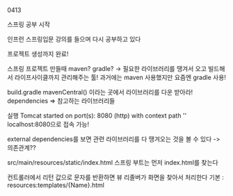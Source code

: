 0413

스프링 공부 시작

인프런 스프링입문 강의를 들으며 다시 공부하고 있다

프로젝트 생성까지 완료!

스프링 프로젝트 만들때
maven? gradle? -> 필요한 라이브러리를 땡겨서 오고 빌드해서 라이프사이클까지 관리해주는 툴!
과거에는 maven 사용했지만
요즘엔 gradle 사용! 


build.gradle
mavenCentral() 이라는 곳에서 라이브러리를 다운 받아라!
dependencies => 참고하는 라이브러리들 

실행
Tomcat started on port(s): 8080 (http) with context path ''
localhost:8080으로 접속 가능!

external dependencies를 보면 관련 라이브러리를 다 땡겨오는 것을 볼 수 있다
-> 의존관계??

src/main/resources/static/index.html 
스프링 부트는 먼저 index.html를 찾는다

컨트롤러에서 리턴 값으로 문자를 반환하면 뷰 리졸버가 화면을 찾아서 처리한다
기본 : resources:templates/{Name}.html
